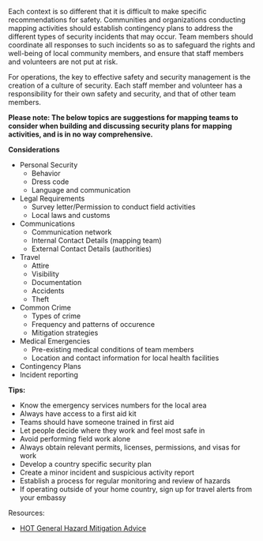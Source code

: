 Each context is so different that it is difficult to make specific recommendations for safety. Communities and organizations conducting mapping activities should establish contingency plans to address the different types of security incidents that may occur. Team members should coordinate all responses to such incidents so as to safeguard the rights and well-being of local community members, and ensure that staff members and volunteers are not put at risk. 
    
For operations, the key to effective safety and security management is the creation of a culture of security. Each staff member and volunteer has a responsibility for their own safety and security, and that of other team members. 
    
**Please note: The below topics are suggestions for mapping teams to consider when building and discussing security plans for mapping activities, and is in no way comprehensive.**

**Considerations**

* Personal Security
  * Behavior
  * Dress code
  * Language and communication
* Legal Requirements
  * Survey letter/Permission to conduct field activities
  * Local laws and customs
* Communications
  * Communication network
  * Internal Contact Details (mapping team)
  * External Contact Details (authorities)
* Travel
  * Attire
  * Visibility
  * Documentation
  * Accidents 
  * Theft
* Common Crime
  * Types of crime
  * Frequency and patterns of occurence
  * Mitigation strategies
* Medical Emergencies
  * Pre-existing medical conditions of team members
  * Location and contact information for local health facilities
* Contingency Plans
* Incident reporting

**Tips:**

* Know the emergency services numbers for the local area
* Always have access to a first aid kit
* Teams should have someone trained in first aid
* Let people decide where they work and feel most safe in
* Avoid performing field work alone
* Always obtain relevant permits, licenses, permissions, and visas for work
* Develop a country specific security plan 
* Create a minor incident and suspicious activity report
* Establish a process for regular monitoring and review of hazards 
* If operating outside of your home country, sign up for travel alerts from your embassy

Resources:

* [HOT General Hazard Mitigation Advice](https://drive.google.com/open?id=1nbAIZAuap6o1Pu_cjhtx0QUURvI--0a7) 
